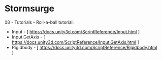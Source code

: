 # Stormsurge

03 - Tutorials - Roll-a-ball tutorial:
- Input - [ https://docs.unity3d.com/ScriptReference/Input.html ]
- Input.GetAxis - [ https://docs.unity3d.com/ScriptReference/Input.GetAxis.html ]
- Rigidbody - [ https://docs.unity3d.com/ScriptReference/Rigidbody.html ]
